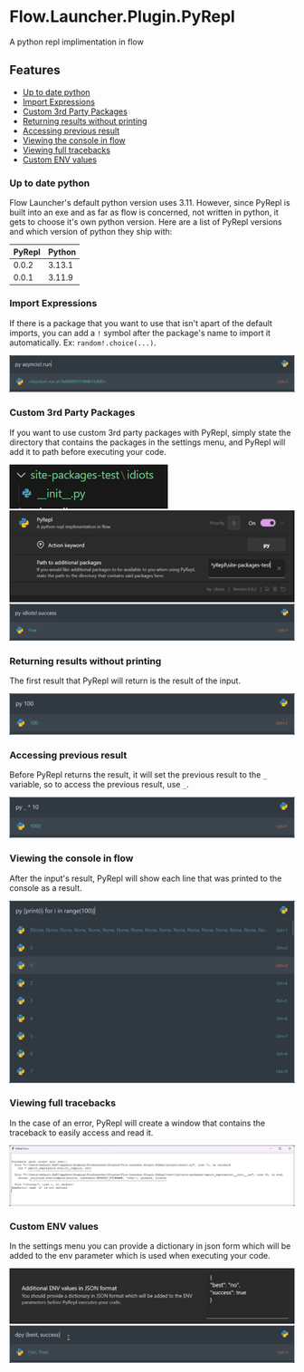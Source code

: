 # Flow.Launcher.Plugin.PyRepl
A python repl implimentation in flow

## Features

- [Up to date python](#up-to-date-python)
- [Import Expressions](#import-expressions)
- [Custom 3rd Party Packages](#custom-3rd-party-packages)
- [Returning results without printing](#returning-results-without-printing)
- [Accessing previous result](#accessing-previous-result)
- [Viewing the console in flow](#viewing-the-console-in-flow)
- [Viewing full tracebacks](#viewing-full-tracebacks)
- [Custom ENV values](#custom-env-values)

### Up to date python

Flow Launcher's default python version uses 3.11. However, since PyRepl is built into an exe and as far as flow is concerned, not written in python, it gets to choose it's own python version. Here are a list of PyRepl versions and which version of python they ship with:

| PyRepl | Python |
|--------|--------|
|0.0.2|3.13.1|
|0.0.1|3.11.9|

### Import Expressions

If there is a package that you want to use that isn't apart of the default imports, you can add a `!` symbol after the package's name to import it automatically. Ex: `random!.choice(...)`.

![](assets/py_asyncio!.run.png)

### Custom 3rd Party Packages

If you want to use custom 3rd party packages with PyRepl, simply state the directory that contains the packages in the settings menu, and PyRepl will add it to path before executing your code.

![](assets/site-packages-test.idiots.__init__.py.png)
![](assets/settings_menu.png)
![](assets/py_idiots!.success.png)

### Returning results without printing

The first result that PyRepl will return is the result of the input.

![](assets/py_100_result.png)

### Accessing previous result

Before PyRepl returns the result, it will set the previous result to the `_` variable, so to access the previous result, use `_`.

![Example](assets/py__times_10_result.png)

### Viewing the console in flow

After the input's result, PyRepl will show each line that was printed to the console as a result.

![Example](assets/console_example.png)

### Viewing full tracebacks

In the case of an error, PyRepl will create a window that contains the traceback to easily access and read it.

![Example](assets/traceback_example.png)

### Custom ENV values

In the settings menu you can provide a dictionary in json form which will be added to the env parameter which is used when executing your code.

![](assets/custom_env_values_settings_menu.png)
![](assets/py_(best_success).png)